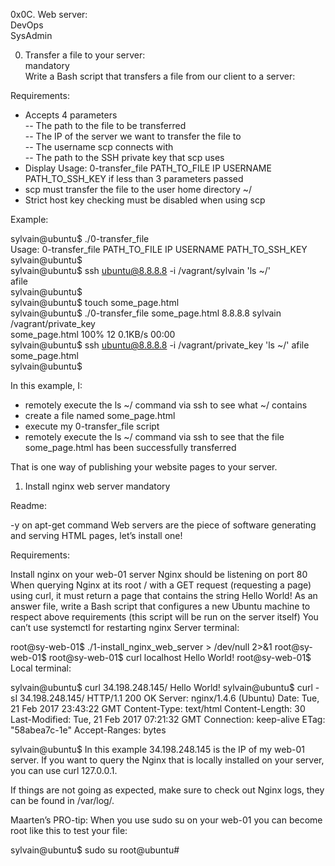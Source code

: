 0x0C. Web server:  
DevOps  
SysAdmin  

0. Transfer a file to your server:  
mandatory  
Write a Bash script that transfers a file from our client to a server:  

Requirements:  
- Accepts 4 parameters  
-- The path to the file to be transferred  
-- The IP of the server we want to transfer the file to  
-- The username scp connects with  
-- The path to the SSH private key that scp uses  
- Display Usage: 0-transfer_file PATH_TO_FILE IP USERNAME PATH_TO_SSH_KEY if less than 3 parameters passed  
- scp must transfer the file to the user home directory ~/  
- Strict host key checking must be disabled when using scp  

Example:  

sylvain@ubuntu$ ./0-transfer_file  
Usage: 0-transfer_file PATH_TO_FILE IP USERNAME PATH_TO_SSH_KEY  
sylvain@ubuntu$  
sylvain@ubuntu$ ssh ubuntu@8.8.8.8 -i /vagrant/sylvain 'ls ~/'  
afile  
sylvain@ubuntu$   
sylvain@ubuntu$ touch some_page.html  
sylvain@ubuntu$ ./0-transfer_file some_page.html 8.8.8.8 sylvain /vagrant/private_key  
some_page.html                                     100%   12     0.1KB/s   00:00  
sylvain@ubuntu$ ssh ubuntu@8.8.8.8 -i /vagrant/private_key 'ls ~/'
afile  
some_page.html  
sylvain@ubuntu$  

In this example, I:  
- remotely execute the ls ~/ command via ssh to see what ~/ contains  
- create a file named some_page.html  
- execute my 0-transfer_file script  
- remotely execute the ls ~/ command via ssh to see that the file some_page.html has been successfully transferred  

That is one way of publishing your website pages to your server.  


1. Install nginx web server
mandatory


Readme:

-y on apt-get command
Web servers are the piece of software generating and serving HTML pages, let’s install one!

Requirements:

Install nginx on your web-01
server
Nginx should be listening on port 80
When querying Nginx at its root / with a GET request (requesting a page) using curl, it must return a page that contains the string Hello World!
As an answer file, write a Bash script that configures a new Ubuntu machine to respect above requirements (this script will be run on the server itself)
You can’t use systemctl for restarting nginx
Server terminal:

root@sy-web-01$ ./1-install_nginx_web_server > /dev/null 2>&1
root@sy-web-01$ 
root@sy-web-01$ curl localhost
Hello World!
root@sy-web-01$ 
Local terminal:

sylvain@ubuntu$ curl 34.198.248.145/
Hello World!
sylvain@ubuntu$ curl -sI 34.198.248.145/
HTTP/1.1 200 OK
Server: nginx/1.4.6 (Ubuntu)
Date: Tue, 21 Feb 2017 23:43:22 GMT
Content-Type: text/html
Content-Length: 30
Last-Modified: Tue, 21 Feb 2017 07:21:32 GMT
Connection: keep-alive
ETag: "58abea7c-1e"
Accept-Ranges: bytes

sylvain@ubuntu$
In this example 34.198.248.145 is the IP of my web-01 server. If you want to query the Nginx that is locally installed on your server, you can use curl 127.0.0.1.

If things are not going as expected, make sure to check out Nginx logs, they can be found in /var/log/.

Maarten’s PRO-tip: When you use sudo su on your web-01 you can become root like this to test your file:

sylvain@ubuntu$ sudo su
root@ubuntu#


